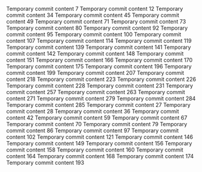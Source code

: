 Temporary commit content 7
Temporary commit content 12
Temporary commit content 34
Temporary commit content 45
Temporary commit content 49
Temporary commit content 71
Temporary commit content 73
Temporary commit content 80
Temporary commit content 92
Temporary commit content 95
Temporary commit content 100
Temporary commit content 107
Temporary commit content 114
Temporary commit content 119
Temporary commit content 139
Temporary commit content 141
Temporary commit content 142
Temporary commit content 148
Temporary commit content 151
Temporary commit content 166
Temporary commit content 170
Temporary commit content 175
Temporary commit content 196
Temporary commit content 199
Temporary commit content 207
Temporary commit content 218
Temporary commit content 223
Temporary commit content 226
Temporary commit content 228
Temporary commit content 231
Temporary commit content 257
Temporary commit content 263
Temporary commit content 271
Temporary commit content 279
Temporary commit content 284
Temporary commit content 285
Temporary commit content 27
Temporary commit content 28
Temporary commit content 36
Temporary commit content 42
Temporary commit content 59
Temporary commit content 67
Temporary commit content 70
Temporary commit content 79
Temporary commit content 86
Temporary commit content 97
Temporary commit content 102
Temporary commit content 121
Temporary commit content 146
Temporary commit content 149
Temporary commit content 156
Temporary commit content 158
Temporary commit content 160
Temporary commit content 164
Temporary commit content 168
Temporary commit content 174
Temporary commit content 193

